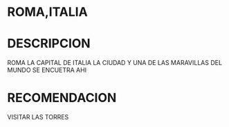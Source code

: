 # ROMA,ITALIA
# DESCRIPCION
 ROMA LA CAPITAL DE ITALIA LA CIUDAD Y UNA DE LAS MARAVILLAS DEL MUNDO SE ENCUETRA AHI 
# RECOMENDACION
VISITAR LAS TORRES 

